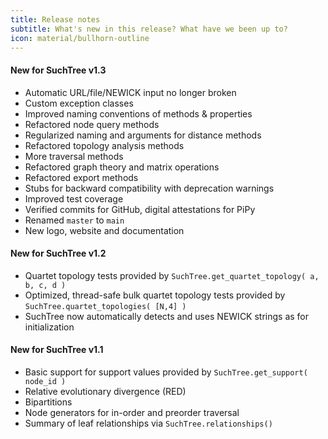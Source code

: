 ```yaml
---
title: Release notes
subtitle: What's new in this release? What have we been up to?
icon: material/bullhorn-outline
---
```


#### New for SuchTree v1.3
- Automatic URL/file/NEWICK input no longer broken
- Custom exception classes
- Improved naming conventions of methods & properties
- Refactored node query methods
- Regularized naming and arguments for distance methods
- Refactored topology analysis methods
- More traversal methods
- Refactored graph theory and matrix operations
- Refactored export methods
- Stubs for backward compatibility with deprecation warnings
- Improved test coverage
- Verified commits for GitHub, digital attestations for PiPy
- Renamed `master` to `main`
- New logo, website and documentation 

#### New for SuchTree v1.2

- Quartet topology tests provided by `SuchTree.get_quartet_topology( a, b, c, d )`
- Optimized, thread-safe bulk quartet topology tests provided by
  `SuchTree.quartet_topologies( [N,4] )`
- SuchTree now automatically detects and uses NEWICK strings as for initialization

#### New for SuchTree v1.1

- Basic support for support values provided by `SuchTree.get_support( node_id )`
- Relative evolutionary divergence (RED)
- Bipartitions
- Node generators for in-order and preorder traversal
- Summary of leaf relationships via `SuchTree.relationships()`
